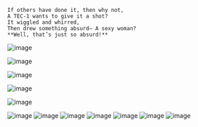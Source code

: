 ```
If others have done it, then why not,  
A TEC-1 wants to give it a shot?  
It wiggled and whirred,  
Then drew something absurd— A sexy woman?
**Well, that’s just so absurd!**
```




![image](https://github.com/user-attachments/assets/d8732c6b-4aae-4665-80e5-5897182e9ff4)

![image](https://github.com/user-attachments/assets/a3d721ed-4095-4fe4-9d8d-8c0aa3b17408)

![image](https://github.com/user-attachments/assets/d832b65c-69d6-44bd-8ea8-591d90a2b1b4)

![image](https://github.com/user-attachments/assets/775e450d-5ea2-4cd5-b793-40e3ebde8dc0)

![image](https://github.com/user-attachments/assets/6c4f1151-3009-424e-8627-a7f14fb35518)

![image](https://github.com/user-attachments/assets/d8fdccfd-4990-4bdd-b8a2-0b2332e72def)
![image](https://github.com/user-attachments/assets/53bcb731-db57-4d7a-a3af-5356d073999f)
![image](https://github.com/user-attachments/assets/8f7e860c-7963-41a7-a3c4-f15893e40575)
![image](https://github.com/user-attachments/assets/5c661ecc-ca36-4cf3-9b7b-3cef69e2eb55)
![image](https://github.com/user-attachments/assets/aa72861b-7e14-467f-92f8-6bd530153aec)
![image](https://github.com/user-attachments/assets/6889d5a4-80ed-403b-b04d-d0a9b6783159)
![image](https://github.com/user-attachments/assets/d2fd9fc2-d0ee-4d0a-b21b-002b60bf561e)

